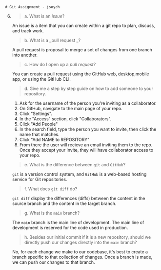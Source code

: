     # Git Assignment - jsoych

6. 
    > a. What is an _issue_?

    An issue is a item that you can create within a git repo to plan, discuss, and track work. 

    > b. What is a _pull request _?

    A pull request is proposal to merge a set of changes from one branch into another.

    > c. How do I open up a _pull request_?

    You can create a pull request using the GitHub web, desktop,mobile app, or using the GitHub CLI.
    
    > d. Give me a step by step guide on how to add someone to your repository.

    1. Ask for the username of the person you're inviting as a collaborator.
    2. On GitHub, navigate to the main page of your repo.
    3. Click "Settings".
    4. In the "Access" section, click "Collaborators".
    5. Click "Add People"
    6. In the search field, type the person you want to invite, then click the name that matches.
    7. Click "Add NAME to REPOSITORY"
    8. From there the user will recieve an email inviting them to the repo. Once they accept your invite, they will have collaborator access to your repo.

    > e. What is the difference between `git` and `GitHub`?

    `git` is a version control system, and `GitHub` is a web-based hosting service for Git repositories.

    > f. What does `git diff` do?

    `git diff` display the differences (diffs) between the content in the source branch and the content in the target branch.

    > g. What is the `main` branch?

    The `main` branch is the main line of development. The main line of development is reserved for the code used in production.

    > h. Besides our initial commit if it is a new repository, should we directly push our changes directly into the `main` branch?

    No, for each change we make to our codebase, it's best to create a branch specific to that collection of changes. Once a branch is made, we can push our changes to that branch.
